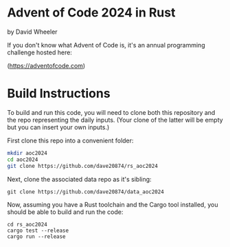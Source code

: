 # Advent of Code 2024 in Rust
by David Wheeler

If you don't know what Advent of Code is, it's an annual programming challenge hosted here:

(https://adventofcode.com)

# Build Instructions
To build and run this code, you will need to clone both this repository and the 
repo representing the daily inputs.  (Your clone of the latter will be empty but
you can insert your own inputs.)

First clone this repo into a convenient folder:
```bash
mkdir aoc2024
cd aoc2024
git clone https://github.com/dave20874/rs_aoc2024
```

Next, clone the associated data repo as it's sibling:
```
git clone https://github.com/dave20874/data_aoc2024
```

Now, assuming you have a Rust toolchain and the Cargo tool installed,
you should be able to build and run the code:
```
cd rs_aoc2024
cargo test --release
cargo run --release
```
